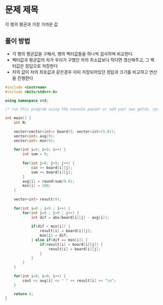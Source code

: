 # 문제 제목
각 행의 평균과 가장 가까운 값
## 풀이 방법
- 각 행의 평균값을 구해서, 행의 벡터값들을 하나씩 검사하며 비교한다
- 벡터값과 평균값의 차가 우리가 구했던 차의 최소값보다 작다면 갱신해주고, 그 벡터값은 정답으로 저장한다
- 차의 값이 차의 최솟값과 같은경우 이미 저장되어있던 정답과 크기를 비교하고 연산을 진행한다

```C++
#include <iostream>
#include <bits/stdc++.h>

using namespace std; 

/* run this program using the console pauser or add your own getch, system("pause") or input loop */

int main() {
	int N;
	
	vector<vector<int>> board(9, vector<int>(9,0));
	vector<int> avg(9);
	vector<int> min(9);
	
	for(int i=0; i<9; i++) {
		int sum = 0;
		
		for(int j=0; j<9; j++) {
			cin >> board[i][j];
			sum += board[i][j];
		}
		avg[i] = round(sum/9.0);
		min[i] = 100;
	}
	
	vector<int> result(9);
	
	for(int i=0 ; i<9 ; i++) {		
		for(int j=0 ; j<9 ; j++) {
			int dif = abs(board[i][j] - avg[i]);
			
			if(dif < min[i]) {
				result[i] = board[i][j];
				min[i] = dif;
			} else if(dif == min[i]) {
				if(result[i] < board[i][j]) {
					result[i] = board[i][j];
				} 
			}
		}
	}
	
	for(int i=0; i<9; i++) {
		cout << avg[i] << " " << result[i] << "\n";
	}

	return 0;
}
```

